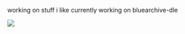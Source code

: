 working on stuff i like
currently working on bluearchive-dle

![](https://dcbadge.limes.pink/api/shield/399829490559352832)

